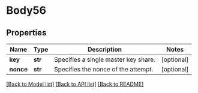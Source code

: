 # Body56

## Properties
Name | Type | Description | Notes
------------ | ------------- | ------------- | -------------
**key** | **str** | Specifies a single master key share. | [optional] 
**nonce** | **str** | Specifies the nonce of the attempt. | [optional] 

[[Back to Model list]](../README.md#documentation-for-models) [[Back to API list]](../README.md#documentation-for-api-endpoints) [[Back to README]](../README.md)

